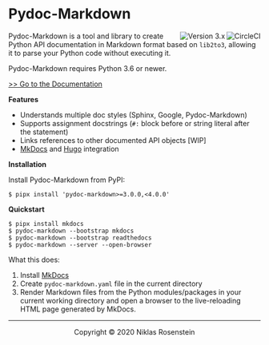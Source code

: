   [MkDocs]: https://www.mkdocs.org/

# Pydoc-Markdown
<a href="https://circleci.com/gh/NiklasRosenstein/workflows/pydoc-markdown/tree/develop"><img align="right" src="https://circleci.com/gh/NiklasRosenstein/pydoc-markdown/tree/develop.svg?style=svg" alt="CircleCI"><img align="right" src="https://img.shields.io/badge/version-3.x-purple" alt="Version 3.x"></a>

Pydoc-Markdown is a tool and library to create Python API documentation in
Markdown format based on `lib2to3`, allowing it to parse your Python code
without executing it.

Pydoc-Markdown requires Python 3.6 or newer.

[>> Go to the Documentation](https://pydoc-markdown.readthedocs.io/en/latest/)

__Features__

* Understands multiple doc styles (Sphinx, Google, Pydoc-Markdown)
* Supports assignment docstrings (`#:` block before or string literal after the statement)
* Links references to other documented API objects [WIP]
* [MkDocs][] and [Hugo](https://gohugo.io/) integration

__Installation__

Install Pydoc-Markdown from PyPI:

    $ pipx install 'pydoc-markdown>=3.0.0,<4.0.0'

__Quickstart__

    $ pipx install mkdocs
    $ pydoc-markdown --bootstrap mkdocs
    $ pydoc-markdown --bootstrap readthedocs
    $ pydoc-markdown --server --open-browser

What this does:

1. Install [MkDocs][]
2. Create  `pydoc-markdown.yaml` file in the current directory
3. Render Markdown files from the Python modules/packages in your current
   working directory and open a browser to the live-reloading HTML page
   generated by MkDocs.

---

<p align="center">Copyright &copy; 2020 Niklas Rosenstein</p>
